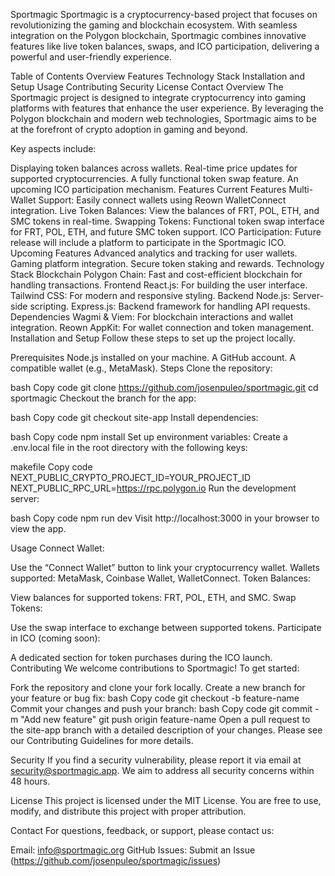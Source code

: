 Sportmagic
Sportmagic is a cryptocurrency-based project that focuses on revolutionizing the gaming and blockchain ecosystem. With seamless integration on the Polygon blockchain, Sportmagic combines innovative features like live token balances, swaps, and ICO participation, delivering a powerful and user-friendly experience.

Table of Contents
Overview
Features
Technology Stack
Installation and Setup
Usage
Contributing
Security
License
Contact
Overview
The Sportmagic project is designed to integrate cryptocurrency into gaming platforms with features that enhance the user experience. By leveraging the Polygon blockchain and modern web technologies, Sportmagic aims to be at the forefront of crypto adoption in gaming and beyond.

Key aspects include:

Displaying token balances across wallets.
Real-time price updates for supported cryptocurrencies.
A fully functional token swap feature.
An upcoming ICO participation mechanism.
Features
Current Features
Multi-Wallet Support: Easily connect wallets using Reown WalletConnect integration.
Live Token Balances: View the balances of FRT, POL, ETH, and SMC tokens in real-time.
Swapping Tokens: Functional token swap interface for FRT, POL, ETH, and future SMC token support.
ICO Participation: Future release will include a platform to participate in the Sportmagic ICO.
Upcoming Features
Advanced analytics and tracking for user wallets.
Gaming platform integration.
Secure token staking and rewards.
Technology Stack
Blockchain
Polygon Chain: Fast and cost-efficient blockchain for handling transactions.
Frontend
React.js: For building the user interface.
Tailwind CSS: For modern and responsive styling.
Backend
Node.js: Server-side scripting.
Express.js: Backend framework for handling API requests.
Dependencies
Wagmi & Viem: For blockchain interactions and wallet integration.
Reown AppKit: For wallet connection and token management.
Installation and Setup
Follow these steps to set up the project locally.

Prerequisites
Node.js installed on your machine.
A GitHub account.
A compatible wallet (e.g., MetaMask).
Steps
Clone the repository:

bash
Copy code
git clone https://github.com/josenpuleo/sportmagic.git
cd sportmagic
Checkout the branch for the app:

bash
Copy code
git checkout site-app
Install dependencies:

bash
Copy code
npm install
Set up environment variables: Create a .env.local file in the root directory with the following keys:

makefile
Copy code
NEXT_PUBLIC_CRYPTO_PROJECT_ID=YOUR_PROJECT_ID
NEXT_PUBLIC_RPC_URL=https://rpc.polygon.io
Run the development server:

bash
Copy code
npm run dev
Visit http://localhost:3000 in your browser to view the app.

Usage
Connect Wallet:

Use the “Connect Wallet” button to link your cryptocurrency wallet.
Wallets supported: MetaMask, Coinbase Wallet, WalletConnect.
Token Balances:

View balances for supported tokens: FRT, POL, ETH, and SMC.
Swap Tokens:

Use the swap interface to exchange between supported tokens.
Participate in ICO (coming soon):

A dedicated section for token purchases during the ICO launch.
Contributing
We welcome contributions to Sportmagic! To get started:

Fork the repository and clone your fork locally.
Create a new branch for your feature or bug fix:
bash
Copy code
git checkout -b feature-name
Commit your changes and push your branch:
bash
Copy code
git commit -m "Add new feature"
git push origin feature-name
Open a pull request to the site-app branch with a detailed description of your changes.
Please see our Contributing Guidelines for more details.

Security
If you find a security vulnerability, please report it via email at security@sportmagic.app. We aim to address all security concerns within 48 hours.

License
This project is licensed under the MIT License. You are free to use, modify, and distribute this project with proper attribution.

Contact
For questions, feedback, or support, please contact us:

Email: info@sportmagic.org
GitHub Issues: Submit an Issue (https://github.com/josenpuleo/sportmagic/issues)
